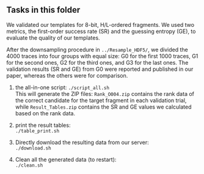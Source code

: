 ## Tasks in this folder

We validated our templates for 8-bit, H/L-ordered fragments. We used two metrics, the first-order success rate (SR) and the guessing entropy (GE), to evaluate the quality of our templates. 

After the downsampling procedure in `../Resample_HDF5/`, we divided the 4000 traces into four groups with equal size: G0 for the first 1000 traces, G1 for the second ones, G2 for the third ones, and G3 for the last ones. The validation results (SR and GE) from G0 were reported and published in our paper, whereas the others were for comparison.

1. the all-in-one script:
	`./script_all.sh`  
	This will generate the ZIP files: `Rank_O004.zip` contains the rank data of the correct candidate for the target fragment in each validation trial, while `Result_Tables.zip` contains the SR and GE values we calculated based on the rank data.  

2. print the result tables:  
	`./table_print.sh`  

3. Directly download the resulting data from our server:  
	`./download.sh`  

4. Clean all the generated data (to restart):  
	`./clean.sh`  

